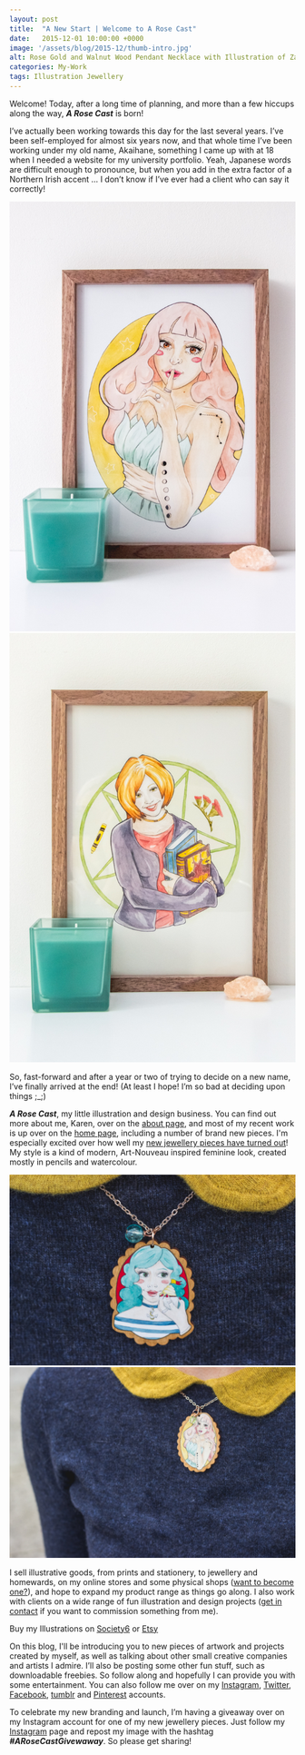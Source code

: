 ```yaml
---
layout: post
title:  "A New Start | Welcome to A Rose Cast"
date:   2015-12-01 10:00:00 +0000
image: '/assets/blog/2015-12/thumb-intro.jpg'
alt: Rose Gold and Walnut Wood Pendant Necklace with Illustration of Zahrah
categories: My-Work
tags: Illustration Jewellery
---
```


<p class="intro">Welcome! Today, after a long time of planning, and more than a few hiccups along the way, <strong><em>A Rose Cast</em></strong> is born!</p>

I’ve actually been working towards this day for the last several years. I’ve been self-employed for almost six years now, and that whole time I’ve been working under my old name, Akaihane, something I came up with at 18 when I needed a website for my university portfolio. Yeah, Japanese words are difficult enough to pronounce, but when you add in the extra factor of a Northern Irish accent … I don’t know if I’ve ever had a client who can say it correctly!

<div class="row">
	<div class="col-md-6">
		<img src="/assets/blog/2015-12/illustration-zahrah.jpg" alt="Zahrah // Pencil &amp; Watercolour Portrait of a Pink-Haired Astronomy Lover (Star and Moon)">
	</div>
	<div class="col-md-6">
		<a href="https://www.etsy.com/listing/210512307/fan-art-willow-rosenberg-of-joss-whedons" title="Fan Art // Willow Rosenberg of Joss Whedon's Buffy The Vampire Slayer, a Portrait in Pencil and Watercolor"><img src="/assets/blog/2015-12/willow-fanart-buffy.jpg" alt="Fan Art // Willow Rosenberg of Joss Whedon's Buffy The Vampire Slayer, a Portrait in Pencil and Watercolor"></a>
	</div>
</div>

So, fast-forward and after a year or two of trying to decide on a new name, I’ve finally arrived at the end! (At least I hope! I’m so bad at deciding upon things ;_;)

<strong><em>A Rose Cast</em></strong>, my little illustration and design business. You can find out more about me, Karen, over on the <a href="/about/">about page</a>, and most of my recent work is up over on the <a href="http://www.arosecast.com/">home page</a>, including a number of brand new pieces. I'm especially excited over how well my <a href="https://www.etsy.com/shop/ARoseCast?section_id=18187909" title="View my jewellery pieces on sale on Etsy">new jewellery pieces have turned out</a>! My style is a kind of modern, Art-Nouveau inspired feminine look, created mostly in pencils and watercolour.

<div class="row">
	<div class="col-md-6">
		<a href="https://www.etsy.com/listing/257821751/rose-gold-walnut-wood-pendant-necklace" title="Rose Gold &amp; Walnut Wood Pendant Necklace with Portrait Illustration of Meredith, a Blue-Haired Nautical Woman with a Love for Cupcakes"><img src="/assets/blog/2015-12/meredith-necklace.jpg" alt="Rose Gold &amp; Walnut Wood Pendant Necklace with Portrait Illustration of Meredith, a Blue-Haired Nautical Woman with a Love for Cupcakes"></a>
	</div>
	<div class="col-md-6">
		<a href="https://www.etsy.com/listing/257926790/rose-gold-walnut-wood-pendant-necklace" title="Rose Gold &amp; Walnut Wood Pendant Necklace with Portrait Illustration of Zahrah, Pink-Haired Astronomy Lover (Star and Moon)"><img src="/assets/blog/2015-12/zahrah-necklace.jpg" alt="Rose Gold &amp; Walnut Wood Pendant Necklace with Portrait Illustration of Zahrah, Pink-Haired Astronomy Lover (Star and Moon)"></a>
	</div>
</div>

I sell illustrative goods, from prints and stationery, to jewellery and homewards, on my online stores and some physical shops (<a href="/work-with-me/">want to become one?</a>), and hope to expand my product range as things go along. I also work with clients on a wide range of fun illustration and design projects (<a href="/work-with-me/">get in contact</a> if you want to commission something from me).

<div class="highlight">
	Buy <span class="the">my</span> Illustrations <span class="the">on</span> <a href="https://society6.com/arosecast">Society6</a> <span class="the">or</span> <a href="https://www.etsy.com/shop/arosecast">Etsy</a>
</div>

On this blog, I'll be introducing you to new pieces of artwork and projects created by myself, as well as talking about other small creative companies and artists I admire. I’ll also be posting some other fun stuff, such as downloadable freebies. So follow along and hopefully I can provide you with some entertainment. You can also follow me over on my <a href="https://www.instagram.com/arosecast/">Instagram</a>, <a href="https://twitter.com/arosecast">Twitter</a>, <a href="https://www.facebook.com/ARoseCast-211068368924011/timeline/">Facebook</a>, <a href="http://arosecast.tumblr.com">tumblr</a> and <a href="https://www.pinterest.com/arosecast/">Pinterest</a> accounts.

To celebrate my new branding and launch, I’m having a giveaway over on my Instagram account for one of my new jewellery pieces. Just follow my <a href="https://www.instagram.com/arosecast/">Instagram</a> page and repost my image with the hashtag <strong><em>#ARoseCastGivewaway</em></strong>. So please get sharing!

